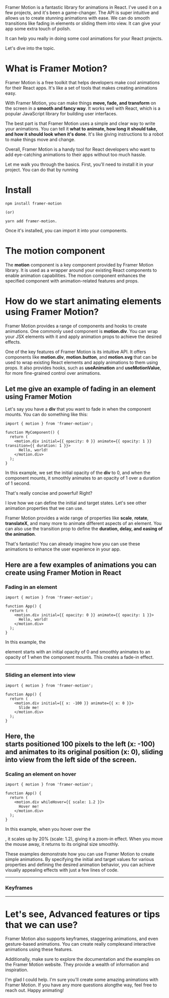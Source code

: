 Framer Motion is a fantastic library for animations in React. I've used it on a few projects, and it's been a game-changer. The API is super intuitive and allows us to create stunning animations with ease. We can do smooth transitions like fading in elements or sliding them into view. It can give your app some extra touch of polish.

It can help you really in doing some cool animations for your React projects.

Let's dive into the topic.

# What is Framer Motion?
Framer Motion is a free toolkit that helps developers make cool animations for their React apps. It's like a set of tools that makes creating animations easy.

With Framer Motion, you can make things <b>move, fade, and transform</b> on the screen in a <b>smooth and fancy way</b>. It works well with React, which is a popular JavaScript library for building user interfaces.

The best part is that Framer Motion uses a simple and clear way to write your animations. You can tell it <b>what to animate, how long it should take, and how it should look when it's done</b>. It's like giving instructions to a robot to make things move and change.

Overall, Framer Motion is a handy tool for React developers who want to add eye-catching animations to their apps without too much hassle.


Let me walk you through the basics. First, you'll need to install it in your project. You can do that by running 

# Install

```
npm install framer-motion 

(or)

yarn add framer-motion. 
```

Once it's installed, you can import it into your components.

# The motion component

The <b>motion</b> component is a key component provided by Framer Motion library. It is used as a wrapper around your existing React components to enable animation capabilities. The motion component enhances the specified component with animation-related features and props.

# How do we start animating elements using Framer Motion?

Framer Motion provides a range of components and hooks to create animations. One commonly used component is <b>motion.div</b>. You can wrap your JSX elements with it and apply animation props to achieve the desired effects.

One of the key features of Framer Motion is its intuitive API. It offers components like <b>motion.div</b>, <b>motion.button</b>, and <b>motion.svg</b> that can be used to wrap existing React elements and apply animations to them using props. It also provides hooks, such as <b>useAnimation</b> and <b>useMotionValue</b>, for more fine-grained control over animations.

## Let me give an example of fading in an element using Framer Motion

Let's say you have a <b>div</b> that you want to fade in when the component mounts. You can do something like this:

```
import { motion } from 'framer-motion';

function MyComponent() {
  return (
    <motion.div initial={{ opacity: 0 }} animate={{ opacity: 1 }} transition={{ duration: 1 }}>
      Hello, world!
    </motion.div>
  );
}
```

In this example, we set the initial opacity of the <b>div</b> to 0, and when the component mounts, it smoothly animates to an opacity of 1 over a duration of 1 second.

That's really concise and powerful! Right?

I love how we can define the initial and target states. Let's see other animation properties that we can use.

Framer Motion provides a wide range of properties like <b>scale</b>, <b>rotate</b>, <b>translateX</b>, and many more to animate different aspects of an element. You can also use the transition prop to define the <b>duration, delay, and easing of the animation</b>.

That's fantastic! You can already imagine how you can use these animations to enhance the user experience in your app. 


##  Here are a few examples of animations you can create using Framer Motion in React

### Fading in an element

```
import { motion } from 'framer-motion';

function App() {
  return (
    <motion.div initial={{ opacity: 0 }} animate={{ opacity: 1 }}>
      Hello, world!
    </motion.div>
  );
}

```

In this example, the <b><div></b> element starts with an initial opacity of 0 and smoothly animates to an opacity of 1 when the component mounts. This creates a fade-in effect.

---

### Sliding an element into view

```
import { motion } from 'framer-motion';

function App() {
  return (
    <motion.div initial={{ x: -100 }} animate={{ x: 0 }}>
      Slide me!
    </motion.div>
  );
}
```

Here, the <div> starts positioned 100 pixels to the left (x: -100) and animates to its original position (x: 0), sliding into view from the left side of the screen.
---

### Scaling an element on hover

```
import { motion } from 'framer-motion';

function App() {
  return (
    <motion.div whileHover={{ scale: 1.2 }}>
      Hover me!
    </motion.div>
  );
}
```
In this example, when you hover over the <div>, it scales up by 20% (scale: 1.2), giving it a zoom-in effect. When you move the mouse away, it returns to its original size smoothly.

These examples demonstrate how you can use Framer Motion to create simple animations. By specifying the initial and target values for various properties and defining the desired animation behavior, you can achieve visually appealing effects with just a few lines of code.

---

### Keyframes

---
# Let's see, Advanced features or tips that we can use?

Framer Motion also supports keyframes, staggering animations, and even gesture-based animations. You can create really complexand interactive animations using these features.

Additionally, make sure to explore the documentation and the examples on the Framer Motion website. They provide a wealth of information and inspiration.

I'm glad I could help. I'm sure you'll create some amazing animations with Framer Motion. If you have any more questions alongthe way, feel free to reach out. Happy animating!